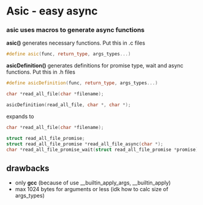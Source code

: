 # Asic - easy async
### **asic** uses macros to generate async functions

**asic()** generates necessary functions. Put this in .c files
```cpp
#define asic(func, return_type, args_types...)
```

**asicDefinition()** generates definitions for promise type, wait and async functions. Put this in .h files
```cpp
#define asicDefinition(func, return_type, args_types...)
```

```cpp
char *read_all_file(char *filename);

asicDefinition(read_all_file, char *, char *);
```
expands to
```cpp
char *read_all_file(char *filename);

struct read_all_file_promise;
struct read_all_file_promise *read_all_file_async(char *);
char *read_all_file_promise_wait(struct read_all_file_promise *promise);
```

## drawbacks
- only **gcc** (because of use __builtin_apply_args, __builtin_apply)
- max 1024 bytes for arguments or less (idk how to calc size of args_types)